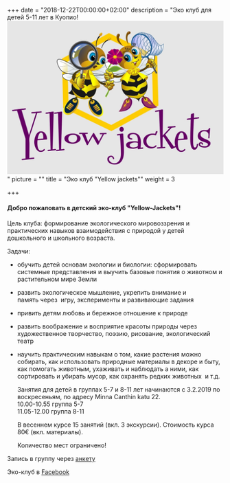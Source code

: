 +++
date = "2018-12-22T00:00:00+02:00"
description = "Эко клуб для детей 5-11 лет в Куопио! ![](/uploads/ЛОГОТИП.jpg)"
picture = ""
title = "Эко клуб \"Yellow jackets\""
weight = 3

+++
#### **Добро пожаловать в детский эко-клуб "Yellow-Jackets"!**

Цель клуба: формирование экологического мировоззрения и практических навыков взаимодействия с природой у детей дошкольного и школьного возраста.

Задачи:

* обучить детей основам экологии и биологии: сформировать системные представления и выучить базовые понятия о животном и растительном мире Земли
* развить экологическое мышление, укрепить внимание и память через  игру, эксперименты и развивающие задания
* привить детям любовь и бережное отношение к природе
* развить воображение и восприятие красоты природы через художественное творчество, поэзию, рисование, экологический театр
* научить практическим навыкам о том, какие растения можно собирать, как использовать природные материалы в декоре и быту, как помогать животным, ухаживать и наблюдать а ними, как сортировать и убирать мусор, как охранять редких животных  и т.д.

  Занятия для детей в группах 5-7 и 8-11 лет начинаются с 3.2.2019 по воскресеньям, по адресу Minna Canthin katu 22.  
  10\.00-10.55 группа 5-7  
  11\.05-12.00 группа 8-11

  В весеннем курсе 15 занятий (вкл. 3 экскурсии). Стоимость курса 80€ (вкл. материалы).

  Количество мест ограничено!

Запись в группу через [анкету](https://goo.gl/forms/AI1vVdHO4hvOINHs1  )

Эко-клуб в [Facebook](https://www.facebook.com/EcoClubYJ/?__tn__=%2Cd%2CP-R&eid=ARAYzPyC18dbiOcg4eltaO55Odd6j15Yix7cs4pTMb0tbUp_s1HrESU3waMY2F-ouxnggWiNrPae-Yxy "Facebook")